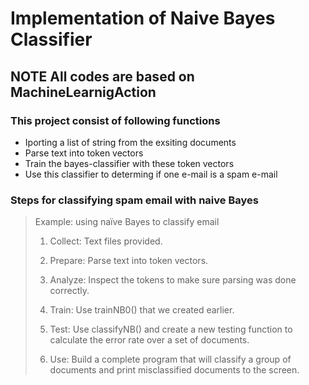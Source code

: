 # Implementation of Naive Bayes Classifier #
## NOTE All codes are based on MachineLearnigAction ##

### This project consist of following functions ###

- Iporting a list of string from the exsiting documents
- Parse text into token vectors
- Train the bayes-classifier with these token vectors
- Use this classifier to determing if one e-mail is a spam e-mail

### Steps for classifying spam email with naive Bayes ###

> Example: using naïve Bayes to classify email
> 1. Collect: Text files provided.  
> 
> 2. Prepare: Parse text into token vectors.  
> 
> 3. Analyze: Inspect the tokens to make sure parsing was done correctly.  
> 
> 4. Train: Use trainNB0() that we created earlier.  
> 
> 5. Test: Use classifyNB() and create a new testing function to calculate the error
>    rate over a set of documents.  
>    
> 6. Use: Build a complete program that will classify a group of documents and print
>    misclassified documents to the screen.  
>    